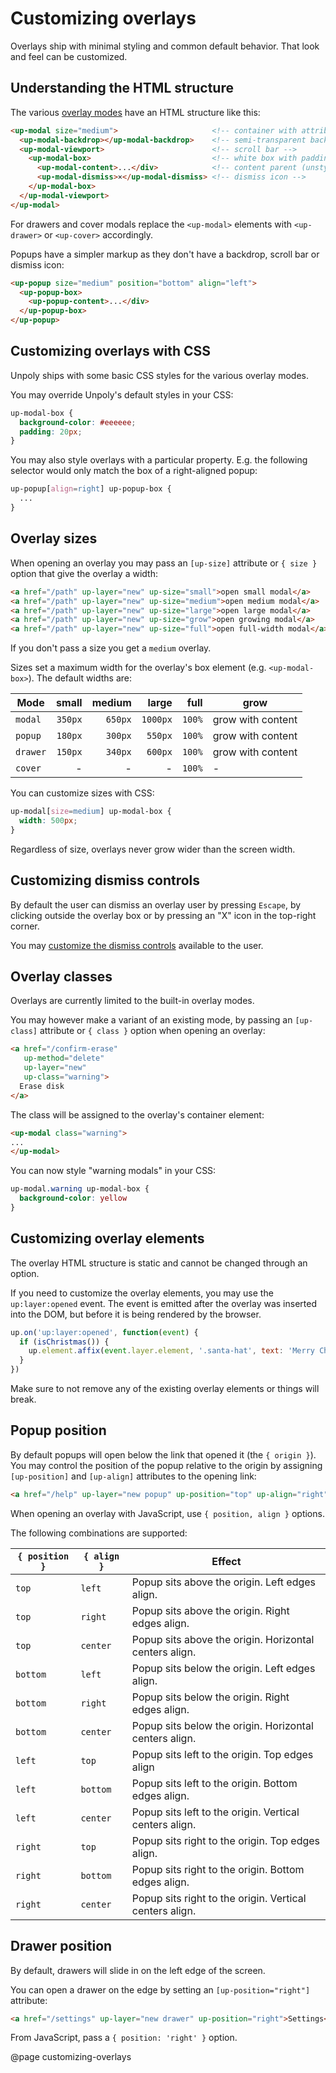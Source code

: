 Customizing overlays
====================

Overlays ship with minimal styling and common default behavior.
That look and feel can be customized.


Understanding the HTML structure
--------------------------------

The various [overlay modes](/up.layer.mode) have an HTML structure like this:

```html
<up-modal size="medium">                     <!-- container with attributes -->
  <up-modal-backdrop></up-modal-backdrop>    <!-- semi-transparent background -->
  <up-modal-viewport>                        <!-- scroll bar -->
    <up-modal-box>                           <!-- white box with padding -->
      <up-modal-content>...</div>            <!-- content parent (unstyled) -->
      <up-modal-dismiss>×</up-modal-dismiss> <!-- dismiss icon -->
    </up-modal-box>
  </up-modal-viewport>
</up-modal>
```

For drawers and cover modals replace the `<up-modal>` elements with `<up-drawer>` or `<up-cover>` accordingly.

Popups have a simpler markup as they don't have a backdrop, scroll bar or dismiss icon:

```html
<up-popup size="medium" position="bottom" align="left">
  <up-popup-box>
    <up-popup-content>...</div>
  </up-popup-box>
</up-popup>
```


Customizing overlays with CSS
-----------------------------

Unpoly ships with some basic CSS styles for the various overlay modes.

You may override Unpoly's default styles in your CSS:

```css
up-modal-box {
  background-color: #eeeeee;
  padding: 20px;
}
```

You may also style overlays with a particular property.
E.g. the following selector would only match the box of a right-aligned popup:

```css
up-popup[align=right] up-popup-box {
  ...
}
```


Overlay sizes
-------------

When opening an overlay you may pass an `[up-size]` attribute or `{ size }` option that give the overlay a width:

```html
<a href="/path" up-layer="new" up-size="small">open small modal</a>
<a href="/path" up-layer="new" up-size="medium">open medium modal</a>
<a href="/path" up-layer="new" up-size="large">open large modal</a>
<a href="/path" up-layer="new" up-size="grow">open growing modal</a>
<a href="/path" up-layer="new" up-size="full">open full-width modal</a>
```

If you don't pass a size you get a `medium` overlay.

Sizes set a maximum width for the overlay's box element (e.g. `<up-modal-box>`). The default widths are:

| Mode     | small   | medium  | large     | full   | grow              |
|----------|--------:|--------:|----------:|-------:|-------------------|
| `modal`  | `350px` | `650px` | `1000px`  | `100%` | grow with content |
| `popup`  | `180px` | `300px` | `550px`   | `100%` | grow with content |
| `drawer` | `150px` | `340px` | `600px`   | `100%` | grow with content |
| `cover`  | -       | -       | -         | `100%` | -                 |

You can customize sizes with CSS:

```css
up-modal[size=medium] up-modal-box {
  width: 500px;
}
```

Regardless of size, overlays never grow wider than the screen width.


Customizing dismiss controls
----------------------------

By default the user can dismiss an overlay user by pressing `Escape`, by clicking outside the overlay box
or by pressing an "X" icon in the top-right corner.

You may [customize the dismiss controls](/closing-overlays#customizing-dismiss-controls)
available to the user.



Overlay classes
---------------

Overlays are currently limited to the built-in overlay modes.

You may however make a variant of an existing mode, by passing an `[up-class]` attribute or `{ class }` option
when opening an overlay:

```html
<a href="/confirm-erase"
   up-method="delete"
   up-layer="new"
   up-class="warning">
  Erase disk
</a>
```

The class will be assigned to the overlay's container element:

```html
<up-modal class="warning">
...
</up-modal>
```

You can now style "warning modals" in your CSS:

```css
up-modal.warning up-modal-box {
  background-color: yellow
}
```


Customizing overlay elements
----------------------------

The overlay HTML structure is static and cannot be changed through an option.

If you need to customize the overlay elements, you may use the `up:layer:opened` event.
The event is emitted after the overlay was inserted into the DOM, but before it is
being rendered by the browser.

```js
up.on('up:layer:opened', function(event) {
  if (isChristmas()) {
    up.element.affix(event.layer.element, '.santa-hat', text: 'Merry Christmas!')
  }
})
```

Make sure to not remove any of the existing overlay elements or things will break.


Popup position
--------------

By default popups will open below the link that opened it (the `{ origin }`).
You may control the position of the popup relative to the origin by assigning
`[up-position]` and `[up-align]` attributes to the opening link:

```html
<a href="/help" up-layer="new popup" up-position="top" up-align="right">Show help</a>
```

When opening an overlay with JavaScript, use `{ position, align }` options.

The following combinations are supported:

| `{ position }` | `{ align }` | Effect                                                  |
|----------------|-------------|---------------------------------------------------------|
| `top`          | `left`      | Popup sits above the origin. Left edges align.          |
| `top`          | `right`     | Popup sits above the origin. Right edges align.         |
| `top`          | `center`    | Popup sits above the origin. Horizontal centers align.  |
| `bottom`       | `left`      | Popup sits below the origin. Left edges align.          |
| `bottom`       | `right`     | Popup sits below the origin. Right edges align.         |
| `bottom`       | `center`    | Popup sits below the origin. Horizontal centers align.  |
| `left`         | `top`       | Popup sits left to the origin. Top edges align          |
| `left`         | `bottom`    | Popup sits left to the origin. Bottom edges align.      |
| `left`         | `center`    | Popup sits left to the origin. Vertical centers align.  |
| `right`        | `top`       | Popup sits right to the origin. Top edges align.        |
| `right`        | `bottom`    | Popup sits right to the origin. Bottom edges align.     |
| `right`        | `center`    | Popup sits right to the origin. Vertical centers align. |


Drawer position
---------------

By default, drawers will slide in on the left edge of the screen.

You can open a drawer on the edge by setting an `[up-position="right"]` attribute:

```html
<a href="/settings" up-layer="new drawer" up-position="right">Settings</a>
```

From JavaScript, pass a `{ position: 'right' }` option.


@page customizing-overlays
